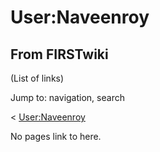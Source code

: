 # User:Naveenroy

## From FIRSTwiki

(List of links)

Jump to: navigation, search

< [User:Naveenroy](/index.php?title=User:Naveenroy&action=edit&redirect=no "User:Naveenroy")

No pages link to here.
